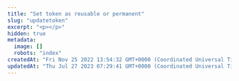 ```yaml
---
title: "Set token as reusable or permanent"
slug: "updatetoken"
excerpt: "<p></p>"
hidden: true
metadata: 
  image: []
  robots: "index"
createdAt: "Fri Nov 25 2022 13:54:32 GMT+0000 (Coordinated Universal Time)"
updatedAt: "Thu Jul 27 2023 07:29:41 GMT+0000 (Coordinated Universal Time)"
---
```

